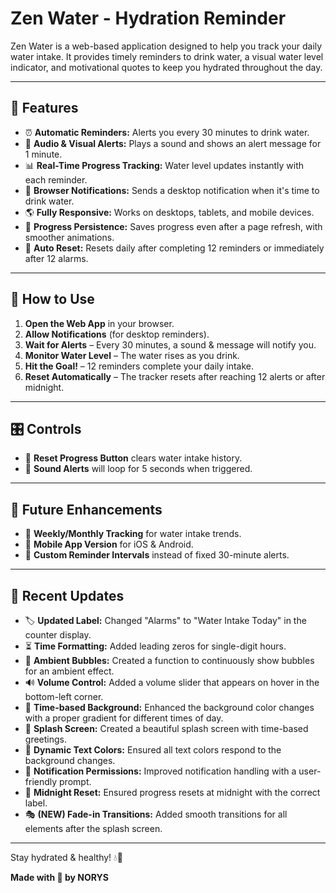 # Zen Water - Hydration Reminder

Zen Water is a web-based application designed to help you track your daily water intake. It provides timely reminders to drink water, a visual water level indicator, and motivational quotes to keep you hydrated throughout the day. 

---

## 🌊 Features
- ⏰ **Automatic Reminders:** Alerts you every 30 minutes to drink water.
- 🔔 **Audio & Visual Alerts:** Plays a sound and shows an alert message for 1 minute.
- 📊 **Real-Time Progress Tracking:** Water level updates instantly with each reminder.
- 📢 **Browser Notifications:** Sends a desktop notification when it's time to drink water.
- 🌎 **Fully Responsive:** Works on desktops, tablets, and mobile devices.
- 💾 **Progress Persistence:** Saves progress even after a page refresh, with smoother animations.
- 🔄 **Auto Reset:** Resets daily after completing 12 reminders or immediately after 12 alarms.

---

## 🚀 How to Use
1. **Open the Web App** in your browser.
2. **Allow Notifications** (for desktop reminders).
3. **Wait for Alerts** – Every 30 minutes, a sound & message will notify you.
4. **Monitor Water Level** – The water rises as you drink.
5. **Hit the Goal!** – 12 reminders complete your daily intake.
6. **Reset Automatically** – The tracker resets after reaching 12 alerts or after midnight.

---

## 🎛️ Controls
- 🔘 **Reset Progress Button** clears water intake history.
- 🔕 **Sound Alerts** will loop for 5 seconds when triggered.

---

## 📌 Future Enhancements
- 📅 **Weekly/Monthly Tracking** for water intake trends.
- 📲 **Mobile App Version** for iOS & Android.
- 🧊 **Custom Reminder Intervals** instead of fixed 30-minute alerts.


---

## 🔄 Recent Updates
- 🏷️ **Updated Label:** Changed "Alarms" to "Water Intake Today" in the counter display.
- ⏳ **Time Formatting:** Added leading zeros for single-digit hours.
- 💨 **Ambient Bubbles:** Created a function to continuously show bubbles for an ambient effect.
- 🔊 **Volume Control:** Added a volume slider that appears on hover in the bottom-left corner.
- 🌅 **Time-based Background:** Enhanced the background color changes with a proper gradient for different times of day.
- 🎇 **Splash Screen:** Created a beautiful splash screen with time-based greetings.
- 🎨 **Dynamic Text Colors:** Ensured all text colors respond to the background changes.
- 🔔 **Notification Permissions:** Improved notification handling with a user-friendly prompt.
- 🌙 **Midnight Reset:** Ensured progress resets at midnight with the correct label.
- 🎭 **(NEW) Fade-in Transitions:** Added smooth transitions for all elements after the splash screen.

---

Stay hydrated & healthy! 💧🥤

**Made with 💛 by NORYS**

